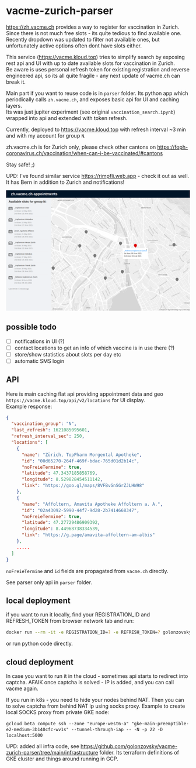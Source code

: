 # vacme-zurich-parser

https://zh.vacme.ch provides a way to register for vaccination in Zurich. Since there is not much free slots - its quite tedious to find available one. Recently dropdown was updated to filter not available ones, but unfortunately active options often dont have slots either.    

This service (https://vacme.kloud.top) tries to simplify search by exposing rest api and UI with up to date available slots for vaccination in Zurich.  
Be aware is uses personal refresh token for existing registration and reverse engineered api, so its all quite fragile - any next update of vacme.ch can break it.  

Main part if you want to reuse code is in `parser` folder. Its python app which periodically calls `zh.vacme.ch`, and exposes basic api for UI and caching layers.  
Its was just jupiter experiment (see original `vaccination_search.ipynb`) wrapped into api and extended with token refresh.  

Currently, deployed to https://vacme.kloud.top with refresh interval ~3 min and with my account for group `N`.

zh.vacme.ch is for Zurich only, please check other cantons on https://foph-coronavirus.ch/vaccination/when-can-i-be-vaccinated/#cantons 

Stay safe! ;)

UPD: I've found similar service https://rimpfli.web.app - check it out as well. It has Bern in addition to Zurich and notifications! 

![ui screenshot](ui_example.png)

## possible todo
- [ ] notifications in UI (?)
- [ ] contact locations to get an info of which vaccine is in use there (?)
- [ ] store/show statistics about slots per day etc
- [ ] automatic SMS login 

## API

Here is main caching flat api providing appointment data and geo `https://vacme.kloud.top/api/v2/locations` for UI display.  
Example response: 
```json
{
  "vaccination_group": "N",
  "last_refresh": 1621085095601,
  "refresh_interval_sec": 250,
  "locations": [
    {
      "name": "Zürich, TopPharm Morgental Apotheke",
      "id": "00d65270-264f-469f-bdac-765d01d2b14c",
      "noFreieTermine": true,
      "latitude": 47.3437185858769,
      "longitude": 8.529828454511142,
      "link": "https://goo.gl/maps/8VFBvGnSGrZJLHW98"
    },
    {
      "name": "Affoltern, Amavita Apotheke Affoltern a. A.",
      "id": "02a43092-5990-44f7-9d28-2b7414668347",
      "noFreieTermine": true,
      "latitude": 47.27729486909392,
      "longitude": 8.44968738334539,
      "link": "https://g.page/amavita-affoltern-am-albis"
    },
    .....
  ]
}
```

`noFreieTermine` and `id` fields are propagated from `vacme.ch` directly. 

See parser only api in `parser` folder. 

## local deployment
if you want to run it locally, find your REGISTRATION_ID and REFRESH_TOKEN from browser network tab and run:
```bash
docker run --rm -it -e REGISTRATION_ID=? -e REFRESH_TOKEN=? golonzovsky/vacme-parser
```

or run python code directly.

## cloud deployment
In case you want to run it in the cloud - sometimes api starts to redirect into captcha. AFAIK once captcha is solved - IP is added, and you can call vacme again.  

If you run in k8s - you need to hide your nodes behind NAT. Then you can to solve captcha from behind NAT ip using socks proxy. Example to create local SOCKS proxy from private GKE node:
```
gcloud beta compute ssh --zone "europe-west6-a" "gke-main-preemptible-e2-medium-3b140cfc-wv1s" --tunnel-through-iap -- -N -p 22 -D localhost:5000
```
UPD: added all infra code, see https://github.com/golonzovsky/vacme-zurich-parser/tree/main/infrastructure folder. Its terraform definitions of GKE cluster and things around running in GCP. 
